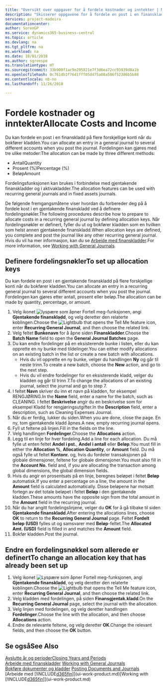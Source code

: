 ```yaml
---
title: "Oversikt over oppgaver for å fordele kostnader og inntekter | Microsoft-dokumentasjon"
description: "Skisserer oppgavene for å fordele en post i en finanskladd på flere forskjellige konti når du bokfører kladden."
services: project-madeira
documentationcenter: 
author: SorenGP
ms.service: dynamics365-business-central
ms.topic: article
ms.devlang: na
ms.tgt_pltfrm: na
ms.workload: na
ms.date: 10/01/2018
ms.author: sgroespe
ms.translationtype: HT
ms.sourcegitcommit: 33b900f1ac9e295921e7f3d6ea72cc93939d8a1b
ms.openlocfilehash: 0c761db3f76d1fff05dd75a08a586f52386b5b88
ms.contentlocale: nb-no
ms.lasthandoff: 11/26/2018

---
```

# <a name="allocate-costs-and-income"></a><span data-ttu-id="ab190-103">Fordele kostnader og inntekter</span><span class="sxs-lookup"><span data-stu-id="ab190-103">Allocate Costs and Income</span></span>
<span data-ttu-id="ab190-104">Du kan fordele en post i en finanskladd på flere forskjellige konti når du bokfører kladden.</span><span class="sxs-lookup"><span data-stu-id="ab190-104">You can allocate an entry in a general journal to several different accounts when you post the journal.</span></span> <span data-ttu-id="ab190-105">Fordelingen kan gjøres med tre ulike metoder:</span><span class="sxs-lookup"><span data-stu-id="ab190-105">The allocation can be made by three different methods:</span></span>

* <span data-ttu-id="ab190-106">Antall</span><span class="sxs-lookup"><span data-stu-id="ab190-106">Quantity</span></span>
* <span data-ttu-id="ab190-107">Prosent (%)</span><span class="sxs-lookup"><span data-stu-id="ab190-107">Percentage (%)</span></span>
* <span data-ttu-id="ab190-108">Beløp</span><span class="sxs-lookup"><span data-stu-id="ab190-108">Amount</span></span>

<span data-ttu-id="ab190-109">Fordelingsfunksjonen kan brukes i forbindelse med gjentakende finanskladder og i aktivakladder.</span><span class="sxs-lookup"><span data-stu-id="ab190-109">The allocation features can be used with recurring general journals and in fixed assets journals.</span></span>
<!--You can also distribute the cost or revenue of a line to an intercompany partner when you post a sales or purchase document. When you post the document, a line will be posted in your general journal, and a corresponding line will be created in the intercompany outbox.-->

<span data-ttu-id="ab190-110">De følgende fremgangsmåtene viser hvordan du forbereder deg på å fordele kost i en gjentakende finanskladd ved å definere fordelingsnøkler.</span><span class="sxs-lookup"><span data-stu-id="ab190-110">The following procedures describe how to prepare to allocate costs in a recurring general journal by defining allocation keys.</span></span> <span data-ttu-id="ab190-111">Når fordelingsnøkler er definert, fyller du ut og bokfører kladden som en hvilken som helst annen gjentakende finanskladd.</span><span class="sxs-lookup"><span data-stu-id="ab190-111">When allocation keys are defined, you complete and post the journal like any other recurring general journal.</span></span> <span data-ttu-id="ab190-112">Hvis du vil ha mer informasjon, kan du se [Arbeide med finanskladder](ui-work-general-journals.md).</span><span class="sxs-lookup"><span data-stu-id="ab190-112">For more information, see [Working with General Journals](ui-work-general-journals.md).</span></span>

## <a name="to-set-up-allocation-keys"></a><span data-ttu-id="ab190-113">Definere fordelingsnøkler</span><span class="sxs-lookup"><span data-stu-id="ab190-113">To set up allocation keys</span></span>
<span data-ttu-id="ab190-114">Du kan fordele en post i en gjentakende finanskladd på flere forskjellige konti når du bokfører kladden.</span><span class="sxs-lookup"><span data-stu-id="ab190-114">You can allocate an entry in a recurring general journal to several different accounts when you post the journal.</span></span> <span data-ttu-id="ab190-115">Fordelingen kan gjøres etter antall, prosent eller beløp.</span><span class="sxs-lookup"><span data-stu-id="ab190-115">The allocation can be made by quantity, percentage, or amount.</span></span>
1. <span data-ttu-id="ab190-116">Velg ikonet ![lyspære som åpner Fortell meg-funksjonen](media/ui-search/search_small.png "Fortell hva du vil gjøre"), angi **Gjentakende finanskladd**, og velg deretter den relaterte koblingen.</span><span class="sxs-lookup"><span data-stu-id="ab190-116">Choose the ![Lightbulb that opens the Tell Me feature](media/ui-search/search_small.png "Tell me what you want to do") icon, enter **Recurring General Journal**, and then choose the related link.</span></span>
2. <span data-ttu-id="ab190-117">Velg feltet **Bunkenavn** for å åpne siden **Finanskladder**.</span><span class="sxs-lookup"><span data-stu-id="ab190-117">Choose the **Batch Name** field to open the **General Journal Batches** page.</span></span>
3. <span data-ttu-id="ab190-118">Du kan endre fordelinger på en eksisterende bunke i listen, eller du kan opprette en ny bunke med tildelinger.</span><span class="sxs-lookup"><span data-stu-id="ab190-118">You can either modify allocations on an existing batch in the list or create a new batch with allocations.</span></span>
   * <span data-ttu-id="ab190-119">Hvis du vil opprette en ny bunke, velger du handlingen **Ny** og går til neste trinn.</span><span class="sxs-lookup"><span data-stu-id="ab190-119">To create a new batch, choose the **New** action, and go to the next step.</span></span>
   * <span data-ttu-id="ab190-120">Hvis du vil endre fordelinger for en eksisterende kladd, velger du kladden og går til trinn 7.</span><span class="sxs-lookup"><span data-stu-id="ab190-120">To change the allocations of an existing journal, select the journal and go to step 7.</span></span>    
4. <span data-ttu-id="ab190-121">I feltet **Navn** skriver du inn et navn på kladden, for eksempel RENGJØRING.</span><span class="sxs-lookup"><span data-stu-id="ab190-121">In the **Name** field, enter a name for the batch, such as CLEANING.</span></span> <span data-ttu-id="ab190-122">I feltet **Beskrivelse** angir du en beskrivelse som for eksempel Kladd for rengjøringsutgifter.</span><span class="sxs-lookup"><span data-stu-id="ab190-122">In the **Description** field, enter a description, such as Cleaning Expenses Journal.</span></span>
5. <span data-ttu-id="ab190-123">Når du er ferdig, lukker du siden.</span><span class="sxs-lookup"><span data-stu-id="ab190-123">When you are done, close the page.</span></span> <span data-ttu-id="ab190-124">En ny, tom gjentakende kladd åpnes.</span><span class="sxs-lookup"><span data-stu-id="ab190-124">A new, empty recurring journal opens.</span></span>
6. <span data-ttu-id="ab190-125">Fyll ut feltene på linjen.</span><span class="sxs-lookup"><span data-stu-id="ab190-125">Fill in the fields on the line.</span></span>
7. <span data-ttu-id="ab190-126">Velg handlingen **Fordelinger**.</span><span class="sxs-lookup"><span data-stu-id="ab190-126">Choose the **Allocations** action.</span></span>
8. <span data-ttu-id="ab190-127">Legg til en linje for hver fordeling.</span><span class="sxs-lookup"><span data-stu-id="ab190-127">Add a line for each allocation.</span></span> <span data-ttu-id="ab190-128">Du må fylle ut enten feltet **Andel i pst.**, **Andel i antall** eller **Beløp**.</span><span class="sxs-lookup"><span data-stu-id="ab190-128">You must fill in either the **Allocation %**, **Allocation Quantity**, or **Amount** field.</span></span> <span data-ttu-id="ab190-129">Du må også fylle ut feltet **Kontonr.** og, hvis du fordeler transaksjonen på globale dimensjoner, feltene for globale dimensjoner.</span><span class="sxs-lookup"><span data-stu-id="ab190-129">You must also fill in the **Account No.** field and, if you are allocating the transaction among global dimensions, the global dimension fields.</span></span>
9. <span data-ttu-id="ab190-130">Hvis du angir en prosentsats på en linje, beregnes beløpet i feltet **Beløp** automatisk.</span><span class="sxs-lookup"><span data-stu-id="ab190-130">If you enter a percentage on a line, the amount in the **Amount** field is calculated automatically.</span></span> <span data-ttu-id="ab190-131">Disse beløpene har motsatt fortegn av det totale beløpet i feltet **Beløp** i den gjentakende kladden.</span><span class="sxs-lookup"><span data-stu-id="ab190-131">These amounts have the opposite sign from the total amount in the **Amount** field in the recurring journal.</span></span>
10. <span data-ttu-id="ab190-132">Når du har angitt fordelingslinjene, velger du **OK** for å gå tilbake til siden **Gjentakende finanskladd**.</span><span class="sxs-lookup"><span data-stu-id="ab190-132">After entering the allocations lines, choose **OK** to return to the **Recurring General Journal** page.</span></span> <span data-ttu-id="ab190-133">Feltet **Fordelt beløp (USD)** fylles ut og samsvarer med **Beløp**-feltet.</span><span class="sxs-lookup"><span data-stu-id="ab190-133">The **Allocated Amt. (USD)** field is filled in and matches the **Amount** field.</span></span>
11. <span data-ttu-id="ab190-134">Bokfør kladden.</span><span class="sxs-lookup"><span data-stu-id="ab190-134">Post the journal.</span></span>

## <a name="to-change-an-allocation-key-that-has-already-been-set-up"></a><span data-ttu-id="ab190-135">Endre en fordelingsnøkkel som allerede er definert</span><span class="sxs-lookup"><span data-stu-id="ab190-135">To change an allocation key that has already been set up</span></span>
1. <span data-ttu-id="ab190-136">Velg ikonet ![Lyspære som åpner Fortell meg-funksjonen](media/ui-search/search_small.png "Fortell hva du vil gjøre"), angi **Gjentakende finanskladd**, og velg deretter den relaterte koblingen.</span><span class="sxs-lookup"><span data-stu-id="ab190-136">Choose the ![Lightbulb that opens the Tell Me feature](media/ui-search/search_small.png "Tell me what you want to do") icon, enter **Recurring General Journal**, and then choose the related link.</span></span>
2. <span data-ttu-id="ab190-137">Velg kladden med fordelingen, på siden **Finansgjentak.kladd**.</span><span class="sxs-lookup"><span data-stu-id="ab190-137">On the **Recurring General Journal** page, select the journal with the allocation.</span></span>
3. <span data-ttu-id="ab190-138">Velg linjen med fordelingen, og velg deretter handlingen **Fordelinger**.</span><span class="sxs-lookup"><span data-stu-id="ab190-138">Choose the line with the allocation, and then choose **Allocations** action.</span></span>
4. <span data-ttu-id="ab190-139">Endre de relevante feltene, og velg deretter **OK**.</span><span class="sxs-lookup"><span data-stu-id="ab190-139">Change the relevant fields, and then choose the **OK** button.</span></span>

## <a name="see-also"></a><span data-ttu-id="ab190-140">Se også</span><span class="sxs-lookup"><span data-stu-id="ab190-140">See Also</span></span>
[<span data-ttu-id="ab190-141">Avslutte år og perioder</span><span class="sxs-lookup"><span data-stu-id="ab190-141">Closing Years and Periods</span></span>](year-close-years-periods.md)  
<span data-ttu-id="ab190-142">[Arbeide med finanskladder](ui-work-general-journals.md)  </span><span class="sxs-lookup"><span data-stu-id="ab190-142">[Working with General Journals](ui-work-general-journals.md)  </span></span>  
<span data-ttu-id="ab190-143">[Bokføre dokumenter og kladder](ui-post-documents-journals.md)  </span><span class="sxs-lookup"><span data-stu-id="ab190-143">[Posting Documents and Journals](ui-post-documents-journals.md)  </span></span>  
<span data-ttu-id="ab190-144">[Arbeide med [!INCLUDE[d365fin](includes/d365fin_md.md)]](ui-work-product.md)</span><span class="sxs-lookup"><span data-stu-id="ab190-144">[Working with [!INCLUDE[d365fin](includes/d365fin_md.md)]](ui-work-product.md)</span></span>

